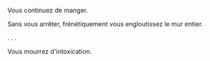 Vous continuez de manger. 

Sans vous arrêter, frénétiquement vous engloutissez le mur entier.

. . .

Vous mourrez d'intoxication.
